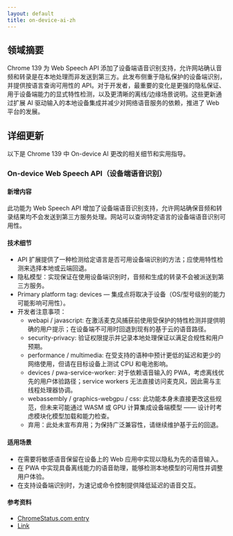 ```yaml
---
layout: default
title: on-device-ai-zh
---
```


## 领域摘要

Chrome 139 为 Web Speech API 添加了设备端语音识别支持，允许网站确认音频和转录是在本地处理而非发送到第三方。此发布侧重于隐私保护的设备端识别，并提供按语言查询可用性的 API。对于开发者，最重要的变化是更强的隐私保证、用于设备端能力的显式特性检测，以及更清晰的离线/边缘场景说明。这些更新通过扩展 AI 驱动输入的本地设备集成并减少对网络语音服务的依赖，推进了 Web 平台的发展。

## 详细更新

以下是 Chrome 139 中 On-device AI 更改的相关细节和实用指导。

### On-device Web Speech API（设备端语音识别）

#### 新增内容
此功能为 Web Speech API 增加了设备端语音识别支持，允许网站确保音频和转录结果均不会发送到第三方服务处理。网站可以查询特定语言的设备端语音识别可用性。

#### 技术细节
- API 扩展提供了一种检测给定语言是否可用设备端识别的方法；应使用特性检测来选择本地或云端回退。
- 隐私模型：实现保证在使用设备端识别时，音频和生成的转录不会被派送到第三方服务。
- Primary platform tag: devices — 集成点将取决于设备（OS/型号级别的能力可能影响可用性）。
- 开发者注意事项：
  - webapi / javascript: 在激活麦克风捕获前使用受保护的特性检测并提供明确的用户提示；在设备端不可用时回退到现有的基于云的语音路径。
  - security-privacy: 验证权限提示并记录本地处理保证以满足合规性和用户预期。
  - performance / multimedia: 在受支持的语种中预计更低的延迟和更少的网络使用，但请在目标设备上测试 CPU 和电池影响。
  - devices / pwa-service-worker: 对于依赖语音输入的 PWA，考虑离线优先的用户体验路径；service workers 无法直接访问麦克风，因此需与主线程处理器协调。
  - webassembly / graphics-webgpu / css: 此功能本身未直接更改这些规范，但未来可能通过 WASM 或 GPU 计算集成设备端模型 —— 设计时考虑模块化模型加载和能力检查。
  - 弃用：此处未宣布弃用；为保持广泛兼容性，请继续维护基于云的回退。

#### 适用场景
- 在需要将敏感语音保留在设备上的 Web 应用中实现以隐私为先的语音输入。
- 在 PWA 中实现具备离线能力的语音助理，能够检测本地模型的可用性并调整用户体验。
- 在支持设备端识别时，为速记或命令控制提供降低延迟的语音交互。

#### 参考资料
- [ChromeStatus.com entry](https://chromestatus.com/feature/6090916291674112)
- [Link](https://webaudio.github.io/web-speech-api)
